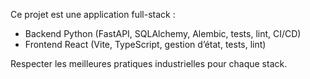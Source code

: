 <!-- Use this file to provide workspace-specific custom instructions to Copilot. For more details, visit https://code.visualstudio.com/docs/copilot/copilot-customization#_use-a-githubcopilotinstructionsmd-file -->

Ce projet est une application full-stack :
- Backend Python (FastAPI, SQLAlchemy, Alembic, tests, lint, CI/CD)
- Frontend React (Vite, TypeScript, gestion d’état, tests, lint)

Respecter les meilleures pratiques industrielles pour chaque stack.
